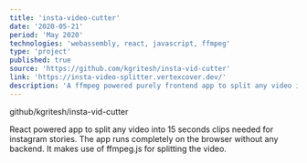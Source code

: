 ```yaml
---
title: 'insta-video-cutter'
date: '2020-05-21'
period: 'May 2020'
technologies: 'webassembly, react, javascript, ffmpeg'
type: 'project'
published: true
source: 'https://github.com/kgritesh/insta-vid-cutter'
link: 'https://insta-video-splitter.vertexcover.dev/'
description: 'A ffmpeg powered purely frontend app to split any video into 15 second clips'
---
```


github/kgritesh/insta-vid-cutter

React powered app to split any video into 15 seconds clips needed for instagram stories. The app runs completely on the browser without any backend. It makes use of ffmpeg.js for splitting the video.
